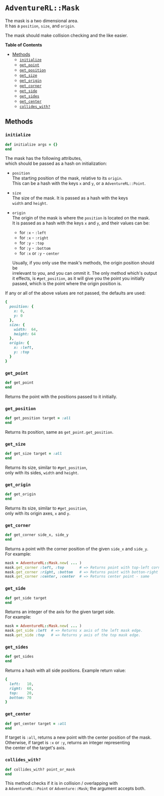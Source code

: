 # `AdventureRL::Mask`
The mask is a two dimensional area.  
It has a `position`, `size`, and `origin`.

The mask should make collision checking and the like easier.

__Table of Contents__
- [Methods](#methods)
  - [`initialize`](#initialize)
  - [`get_point`](#get_point)
  - [`get_position`](#get_position)
  - [`get_size`](#get_size)
  - [`get_origin`](#get_origin)
  - [`get_corner`](#get_corner)
  - [`get_side`](#get_side)
  - [`get_sides`](#get_sides)
  - [`get_center`](#get_center)
  - [`collides_with?`](#collides_with)

## Methods
### `initialize`
```ruby
def initialize args = {}
end
```
The mask has the following attributes,  
which should be passed as a hash on initialization:

- `position`  
  The starting position of the mask, relative to its `origin`.  
  This can be a hash with the keys `x` and `y`, or a `AdventureRL::Point`.
- `size`  
  The size of the mask. It is passed as a hash with the keys  
  `width` and `height`.
- `origin`  
  The origin of the mask is where the `position` is located on the mask.  
  It is passed as a hash with the keys `x` and `y`, and their values can be:
  - for `:x` - `:left`
  - for `:x` - `:right`
  - for `:y` - `:top`
  - for `:y` - `:bottom`
  - for `:x` or `:y` - `center`

  Usually, if you only use the mask's methods, the origin position should be  
  irrelevant to you, and you can ommit it. The only method which's output  
  it effects, is `#get_position`, as it will give you the point you initially  
  passed, which is the point where the origin position is.

If any or all of the above values are not passed, the defaults are used:
```ruby
{
  position: {
    x: 0,
    y: 0
  },
  size: {
    width:  64,
    height: 64
  },
  origin: {
    x: :left,
    y: :top
  }
}
```

### `get_point`
```ruby
def get_point
end
```
Returns the point with the positions passed to it initially.

### `get_position`
```ruby
def get_position target = :all
end
```
Returns its position, same as `get_point.get_position`.

### `get_size`
```ruby
def get_size target = :all
end
```
Returns its size, similar to `#get_position`,  
only with its sides, `width` and `height`.

### `get_origin`
```ruby
def get_origin
end
```
Returns its size, similar to `#get_position`,  
only with its origin axes, `x` and `y`.

### `get_corner`
```ruby
def get_corner side_x, side_y
end
```
Returns a point with the corner position of the given `side_x` and `side_y`.  
For example:
```ruby
mask = AdventureRL::Mask.new( ... )
mask.get_corner :left, :top       # => Returns point with top-left corner position.
mask.get_corner :right, :bottom   # => Returns point with botton-right corner position.
mask.get_corner :center, :center  # => Returns center point - same 
```

### `get_side`
```ruby
def get_side target
end
```
Returns an integer of the axis for the given target side.  
For example:
```ruby
mask = AdventureRL::Mask.new( ... )
mask.get_side :left  # => Returns x axis of the left mask edge.
mask.get_side :top   # => Returns y axis of the top mask edge.
```

### `get_sides`
```ruby
def get_sides
end
```
Returns a hash with all side positions. Example return value:
```ruby
{
  left:   10,
  right:  60,
  top:    20,
  bottom: 70
}
```

### `get_center`
```ruby
def get_center target = :all
end
```
If target is `:all`, returns a new point with the center position of the mask.  
Otherwise, if target is `:x` or `:y`, returns an integer representing  
the center of the target's axis.

### `collides_with?`
```ruby
def collides_with? point_or_mask
end
```
This method checks if it is in collision / overlapping with  
a `AdventureRL::Point` or `Adventure::Mask`; the argument accepts both.
